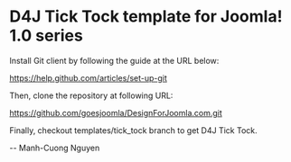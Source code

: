 D4J Tick Tock template for Joomla! 1.0 series
===============================================

Install Git client by following the guide at the URL below:

https://help.github.com/articles/set-up-git

Then, clone the repository at following URL:

https://github.com/goesjoomla/DesignForJoomla.com.git

Finally, checkout templates/tick_tock branch to get D4J Tick Tock.

--
Manh-Cuong Nguyen